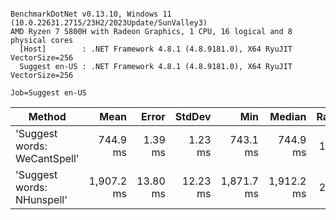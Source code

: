 ```

BenchmarkDotNet v0.13.10, Windows 11 (10.0.22631.2715/23H2/2023Update/SunValley3)
AMD Ryzen 7 5800H with Radeon Graphics, 1 CPU, 16 logical and 8 physical cores
  [Host]        : .NET Framework 4.8.1 (4.8.9181.0), X64 RyuJIT VectorSize=256
  Suggest en-US : .NET Framework 4.8.1 (4.8.9181.0), X64 RyuJIT VectorSize=256

Job=Suggest en-US  

```
| Method                       | Mean       | Error    | StdDev   | Min        | Median     | Ratio | RatioSD |
|----------------------------- |-----------:|---------:|---------:|-----------:|-----------:|------:|--------:|
| &#39;Suggest words: WeCantSpell&#39; |   744.9 ms |  1.39 ms |  1.23 ms |   743.1 ms |   744.9 ms |  1.00 |    0.00 |
| &#39;Suggest words: NHunspell&#39;   | 1,907.2 ms | 13.80 ms | 12.23 ms | 1,871.7 ms | 1,912.2 ms |  2.56 |    0.02 |
